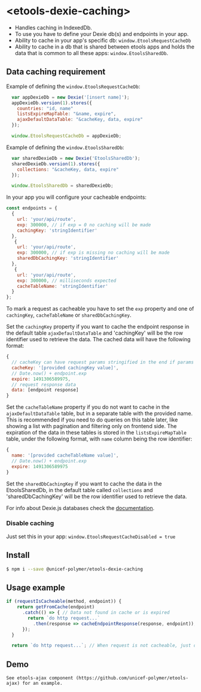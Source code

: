# \<etools-dexie-caching\>

* Handles caching in IndexedDb.
* To use you have to define your Dexie db(s) and endpoints in your app.
* Ability to cache in your app's specific db: `window.EtoolsRequestCacheDb`
* Ability to cache in a db that is shared between etools apps and holds the data that is common to all these apps: `window.EtoolsSharedDb`.

## Data caching requirement

Example of defining the `window.EtoolsRequestCacheDb`:

```javascript
  var appDexieDb = new Dexie('[insert name]');
  appDexieDb.version(1).stores({
    countries: "id, name"
    listsExpireMapTable: "&name, expire",
    ajaxDefaultDataTable: "&cacheKey, data, expire"
  });

  window.EtoolsRequestCacheDb = appDexieDb;
```

Example of defining the `window.EtoolsSharedDb`:
```javascript
  var sharedDexieDb = new Dexie('EtoolsSharedDb');
  sharedDexieDb.version(1).stores({
    collections: "&cacheKey, data, expire"
  });

  window.EtoolsSharedDb = sharedDexieDb;
```


In your app you will configure your cacheable endpoints:
```javascript
const endpoints = {
  {
    url: 'your/api/route',
    exp: 300000, // if exp = 0 no caching will be made
    cachingKey: 'stringIdentifier'
  },
   {
    url: 'your/api/route',
    exp: 300000, // if exp is missing no caching will be made
    sharedDbCachingKey: 'stringIdentifier'
  },
   {
    url: 'your/api/route',
    exp: 300000, // milliseconds expected
    cacheTableName: 'stringIdentifier'
  }
};
```

To mark a request as cacheable you have to set the `exp` property and one of `cachingKey`, `cacheTableName` or `sharedDbCachingKey`.

 Set the `cachingKey` property if you want to cache the endpoint response in the default table `ajaxDefaultDataTable` and 'cachingKey' will be the row identifier used to retrieve the data.
The cached data will have the following format:
```javascript
{
  // cacheKey can have request params stringified in the end if params were provided in sendRequest options
  cacheKey: '[provided cachingKey value]',
  // Date.now() + endpoint.exp
  expire: 1491306589975,
  // request response data
  data: [endpoint response]
}
```
Set the `cacheTableName` property if you do not want to cache in the `ajaxDefaultDataTable` table, but in a separate table with the provided name.
This is recommended if you need to do queries on this table later, like showing a list with pagination and filtering only on frontend side.
The expiration of the data in these tables is stored in the `listsExpireMapTable` table, under the following format, with `name` column being the row identifier:
```javascript
{
  name: '[provided cacheTableName value]',
  // Date.now() + endpoint.exp
  expire: 1491306589975
}
```

Set the  `sharedDbCachingKey` if you want to cache the data in the EtoolsSharedDb, in the default table called `collections` and 'sharedDbCachingKey' will be the row identifier used to retrieve the data.


For info about Dexie.js databases check the [documentation](http://dexie.org/).

### Disable caching

Just set this in your app: `window.EtoolsRequestCacheDisabled = true`


## Install

```bash
$ npm i --save @unicef-polymer/etools-dexie-caching
```

## Usage example
```javascript
if (requestIsCacheable(method, endpoint)) {
    return getFromCache(endpoint)
      .catch(() => { // Data not found in cache or is expired
        return `do http request...`
          .then(response => cacheEndpointResponse(response, endpoint));
      });
  }

  return `do http request...`; // When request is not cacheable, just do the http request
```

## Demo

```
See etools-ajax component (https://github.com/unicef-polymer/etools-ajax) for an example.
```


